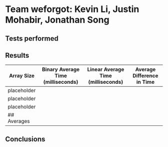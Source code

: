 # Team weforgot: Kevin Li, Justin Mohabir, Jonathan Song
## Tests performed

## Results
| Array Size | Binary Average Time (milliseconds) | Linear Average Time (milliseconds) | Average Difference in Time |
|------------|-------------------------------|-------------------------------|--------------------|
|placeholder |                               |                               |                    |                           
|placeholder |                               |                               |                    |                           
|placeholder |                               |                               |                    |  
|## Averages |                               |                               |                    |       

## Conclusions

